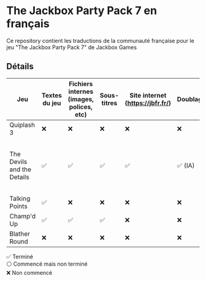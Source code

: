 # The Jackbox Party Pack 7 en français

Ce repository contient les traductions de la communauté française pour le jeu "The Jackbox Party Pack 7" de Jackbox Games

## Détails


| Jeu  | Textes du jeu | Fichiers internes (images, polices, etc) | Sous-titres | Site internet (https://jbfr.fr/) | Doublage | Crédits |
| ------------- | ------------- | ------------- | ------------- | ------------- | ------------- | ------------- | 
| Quiplash 3  | ❌ | ❌ | ❌ | ❌ | ❌ | |
| The Devils and the Details  | ✅ | ✅ | ✅ | ✅ | ✅ (IA) | [Alexis](https://github.com/AlexisL61) (Voix, textes, Fichiers internes, Site internet), MisterShaokahn (Textes), Pachat (Textes) |
| Talking Points  | ✅ | ❌ | ❌ | ❌ | ❌ | [Alexis](https://github.com/AlexisL61) |
| Champ'd Up  | ✅ | ✅ | ✅ | ❌ | ❌ | CubicOtter |
| Blather Round | ❌ | ❌ | ❌ | ❌ | ❌ | |

✅ Terminé</br>
⚪ Commencé mais non terminé</br>
❌ Non commencé

